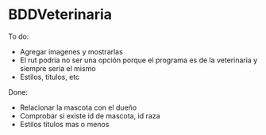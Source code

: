 # BDDVeterinaria

To do:
  - Agregar imagenes y mostrarlas
  - El rut podria no ser una opción porque el programa es de la veterinaria y siempre seria el mismo
  - Estilos, titulos, etc

Done: 
  - Relacionar la mascota con el dueño
  - Comprobar si existe id de mascota, id raza
  - Estilos titulos mas o menos
